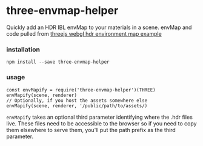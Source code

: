 three-envmap-helper
=======
Quickly add an HDR IBL envMap to your materials in a scene.  envMap and code pulled from [threejs webgl hdr environment map example](https://threejs.org/examples/webgl_materials_envmaps_hdr.html)

### installation

    npm install --save three-envmap-helper

### usage 

    const envMapify = require('three-envmap-helper')(THREE)
    envMapify(scene, renderer)
    // Optionally, if you host the assets somewhere else
    envMapify(scene, renderer, '/public/path/to/assets/)

`envMapify` takes an optional third parameter identifying where the .hdr files live.  These files need to be accessible to the browser so if you need to copy them elsewhere to serve them, you'll put the path prefix as the third parameter.  	